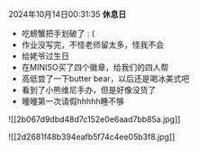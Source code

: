 2024年10月14日00:31:35
**休息日**

- 吃螃蟹把手划破了 : (
- 作业没写完，不怪老师留太多，怪我不会
- 给姥爷过生日
- 在MINISO买了四个徽章，给我们的四人帮
- 高低尝了一下butter bear，以后还是喝冰美式吧
- 看到了小熊维尼手办，但是好像没货了
- 曈曈第一次请假hhhhh睡不够

![[2b067d9dbd48d7c152e0e6aad7bb85a.jpg]]

![[2d2681f48b394eafb5f74c4ee05b3f8.jpg]]